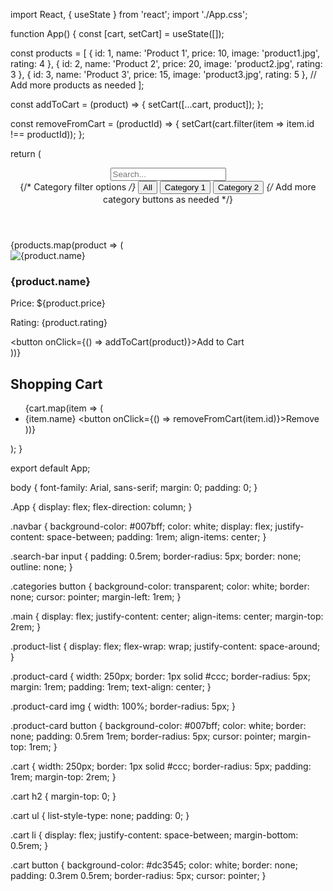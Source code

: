 import React, { useState } from 'react';
import './App.css';

function App() {
  const [cart, setCart] = useState([]);

  const products = [
    { id: 1, name: 'Product 1', price: 10, image: 'product1.jpg', rating: 4 },
    { id: 2, name: 'Product 2', price: 20, image: 'product2.jpg', rating: 3 },
    { id: 3, name: 'Product 3', price: 15, image: 'product3.jpg', rating: 5 },
    // Add more products as needed
  ];

  const addToCart = (product) => {
    setCart([...cart, product]);
  };

  const removeFromCart = (productId) => {
    setCart(cart.filter(item => item.id !== productId));
  };

  return (
    <div className="App">
      <header className="navbar">
        <div className="search-bar">
          <input type="text" placeholder="Search..." />
        </div>
        <div className="categories">
          {/* Category filter options */}
          <button>All</button>
          <button>Category 1</button>
          <button>Category 2</button>
          {/* Add more category buttons as needed */}
        </div>
      </header>
      <main>
        <div className="product-list">
          {products.map(product => (
            <div className="product-card" key={product.id}>
              <img src={product.image} alt={product.name} />
              <h3>{product.name}</h3>
              <p>Price: ${product.price}</p>
              <p>Rating: {product.rating}</p>
              <div className="quantity">
                <button onClick={() => addToCart(product)}>Add to Cart</button>
              </div>
            </div>
          ))}
        </div>
      </main>
      <aside className="cart">
        <h2>Shopping Cart</h2>
        <ul>
          {cart.map(item => (
            <li key={item.id}>
              <span>{item.name}</span>
              <button onClick={() => removeFromCart(item.id)}>Remove</button>
            </li>
          ))}
        </ul>
      </aside>
    </div>
  );
}

export default App;


body {
  font-family: Arial, sans-serif;
  margin: 0;
  padding: 0;
}

.App {
  display: flex;
  flex-direction: column;
}

.navbar {
  background-color: #007bff;
  color: white;
  display: flex;
  justify-content: space-between;
  padding: 1rem;
  align-items: center;
}

.search-bar input {
  padding: 0.5rem;
  border-radius: 5px;
  border: none;
  outline: none;
}

.categories button {
  background-color: transparent;
  color: white;
  border: none;
  cursor: pointer;
  margin-left: 1rem;
}

.main {
  display: flex;
  justify-content: center;
  align-items: center;
  margin-top: 2rem;
}

.product-list {
  display: flex;
  flex-wrap: wrap;
  justify-content: space-around;
}

.product-card {
  width: 250px;
  border: 1px solid #ccc;
  border-radius: 5px;
  margin: 1rem;
  padding: 1rem;
  text-align: center;
}

.product-card img {
  width: 100%;
  border-radius: 5px;
}

.product-card button {
  background-color: #007bff;
  color: white;
  border: none;
  padding: 0.5rem 1rem;
  border-radius: 5px;
  cursor: pointer;
  margin-top: 1rem;
}

.cart {
  width: 250px;
  border: 1px solid #ccc;
  border-radius: 5px;
  padding: 1rem;
  margin-top: 2rem;
}

.cart h2 {
  margin-top: 0;
}

.cart ul {
  list-style-type: none;
  padding: 0;
}

.cart li {
  display: flex;
  justify-content: space-between;
  margin-bottom: 0.5rem;
}

.cart button {
  background-color: #dc3545;
  color: white;
  border: none;
  padding: 0.3rem 0.5rem;
  border-radius: 5px;
  cursor: pointer;
}


